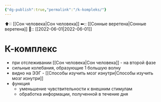 ```yaml
---
{"dg-publish":true,"permalink":"/k-kompleks/"}
---
```



⬆:: [[Сон человека\|Сон человека]]
⬅:: [[Сонные веретена\|Сонные веретена]]
📅:: [[2022-06-01\|2022-06-01]]

# К-комплекс
- при отслеживании [[Сон человека\|Сон человека]] - на второй фазе
-  сильные колебания, образующие 1 большую волну
- видно на ЭЭГ - [[Способы изучить мозг изнутри\|Способы изучить мозг изнутри]]
- функция 
	- уменьшение чувствительности к внешним стимулам
	- обработка информации, полученной в течение дня